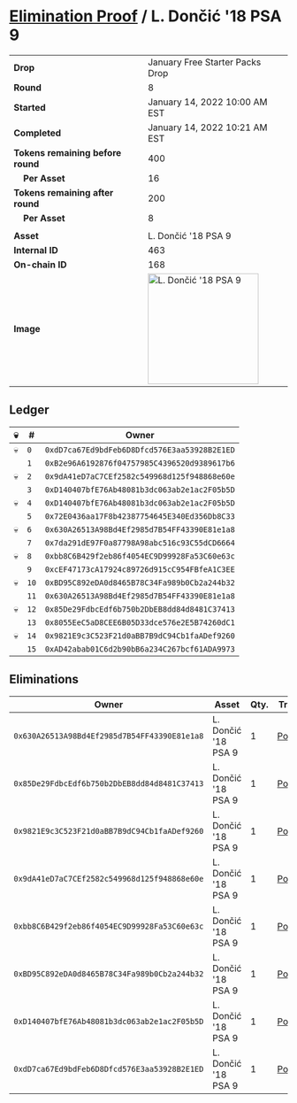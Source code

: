 # [Elimination Proof](./readme.md) / L. Dončić &#039;18 PSA 9

|||
|---|---|
| **Drop** | January Free Starter Packs Drop |
| **Round** | 8 |
| **Started** | January 14, 2022 10:00 AM EST |
| **Completed** | January 14, 2022 10:21 AM EST |
| **Tokens remaining before round** | 400 |
| **&nbsp;&nbsp;&nbsp;&nbsp;Per Asset** | 16 |
| **Tokens remaining after round** | 200 |
| **&nbsp;&nbsp;&nbsp;&nbsp;Per Asset** | 8 |
| | |
| **Asset** | L. Dončić &#039;18 PSA 9 |
| **Internal ID** | 463 |
| **On-chain ID** | 168 |
| **Image** | <img src="https://tcdn.blokpax.com/954504e8-1abb-4132-95f4-710c2398b5d3/864ddfc3ed2df17fa6aef8cc1548d3a387b5560848bf23e83f0ffda3076fe298.png" height="200" alt="L. Dončić &#039;18 PSA 9" /> |

## Ledger

| 💀 | # | Owner |
| --- | --- | --- |
| 💀 | `0` | `0xdD7ca67Ed9bdFeb6D8Dfcd576E3aa53928B2E1ED` |
|  | `1` | `0xB2e96A6192876f04757985C4396520d9389617b6` |
| 💀 | `2` | `0x9dA41eD7aC7CEf2582c549968d125f948868e60e` |
|  | `3` | `0xD140407bfE76Ab48081b3dc063ab2e1ac2F05b5D` |
| 💀 | `4` | `0xD140407bfE76Ab48081b3dc063ab2e1ac2F05b5D` |
|  | `5` | `0x72E0436aa17F8b42387754645E340Ed356Db8C33` |
| 💀 | `6` | `0x630A26513A98Bd4Ef2985d7B54FF43390E81e1a8` |
|  | `7` | `0x7da291dE97F0a87798A98abc516c93C55dCD6664` |
| 💀 | `8` | `0xbb8C6B429f2eb86f4054EC9D99928Fa53C60e63c` |
|  | `9` | `0xcEF47173cA17924c89726d915cC954FBfeA1C3EE` |
| 💀 | `10` | `0xBD95C892eDA0d8465B78C34Fa989b0Cb2a244b32` |
|  | `11` | `0x630A26513A98Bd4Ef2985d7B54FF43390E81e1a8` |
| 💀 | `12` | `0x85De29FdbcEdf6b750b2DbEB8dd84d8481C37413` |
|  | `13` | `0x8055EeC5aD8CEE6B05D33dce576e2E5B74260dC1` |
| 💀 | `14` | `0x9821E9c3C523F21d0aBB7B9dC94Cb1faADef9260` |
|  | `15` | `0xAD42abab01C6d2b90bB6a234C267bcf61ADA9973` |


## Eliminations

| Owner | Asset | Qty. | Transaction |
| --- | --- | --- | --- |
| `0x630A26513A98Bd4Ef2985d7B54FF43390E81e1a8` | L. Dončić '18 PSA 9 | 1 | [Polygonscan](https://polygonscan.com/tx/0x0fad7259f5fa3c9bf5003b1ba203ef085acea539ca14d9668fbe2a9d8b39cefc) |
| `0x85De29FdbcEdf6b750b2DbEB8dd84d8481C37413` | L. Dončić '18 PSA 9 | 1 | [Polygonscan](https://polygonscan.com/tx/0xc25e6cd987ffc552a7af4c027e1d765baed0fcaa4e32fabfa5121ee017ca781f) |
| `0x9821E9c3C523F21d0aBB7B9dC94Cb1faADef9260` | L. Dončić '18 PSA 9 | 1 | [Polygonscan](https://polygonscan.com/tx/0x9b5ba2a3f127043e036957016eac2542702b540602a89e13579b0af65f2dbf82) |
| `0x9dA41eD7aC7CEf2582c549968d125f948868e60e` | L. Dončić '18 PSA 9 | 1 | [Polygonscan](https://polygonscan.com/tx/0x5446982208ca5aec8db7c7a072da23903ad223a27c6e87cf00f0a67fdfca5de4) |
| `0xbb8C6B429f2eb86f4054EC9D99928Fa53C60e63c` | L. Dončić '18 PSA 9 | 1 | [Polygonscan](https://polygonscan.com/tx/0xc19cdbf1e344ab2d67fe0eec18f5cdffb588080e92f0b62d61ea3dd276b8f1fc) |
| `0xBD95C892eDA0d8465B78C34Fa989b0Cb2a244b32` | L. Dončić '18 PSA 9 | 1 | [Polygonscan](https://polygonscan.com/tx/0x5c5a98524d133924e045eb9aa2e76fc7bcf687a1612d3613cf3a17bb3a3befe9) |
| `0xD140407bfE76Ab48081b3dc063ab2e1ac2F05b5D` | L. Dončić '18 PSA 9 | 1 | [Polygonscan](https://polygonscan.com/tx/0x44abfdfaf54c5f290eb7e3aa3d44b975c507a9e3200cf7292aea28cac2496102) |
| `0xdD7ca67Ed9bdFeb6D8Dfcd576E3aa53928B2E1ED` | L. Dončić '18 PSA 9 | 1 | [Polygonscan](https://polygonscan.com/tx/0xc739415c1488ea803a7d9271418ac518cf4eb51ab611e2bb8e68bae7491c28cc) |
